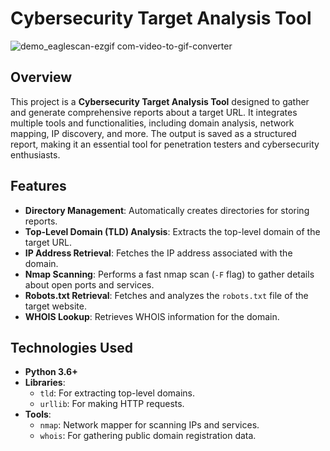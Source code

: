 # Cybersecurity Target Analysis Tool
![demo_eaglescan-ezgif com-video-to-gif-converter](https://github.com/user-attachments/assets/a3a6d40b-b54c-42b8-a99c-80d2c4ee12bd)

## Overview
This project is a **Cybersecurity Target Analysis Tool** designed to gather and generate comprehensive reports about a target URL. It integrates multiple tools and functionalities, including domain analysis, network mapping, IP discovery, and more. The output is saved as a structured report, making it an essential tool for penetration testers and cybersecurity enthusiasts.

## Features
- **Directory Management**: Automatically creates directories for storing reports.
- **Top-Level Domain (TLD) Analysis**: Extracts the top-level domain of the target URL.
- **IP Address Retrieval**: Fetches the IP address associated with the domain.
- **Nmap Scanning**: Performs a fast nmap scan (`-F` flag) to gather details about open ports and services.
- **Robots.txt Retrieval**: Fetches and analyzes the `robots.txt` file of the target website.
- **WHOIS Lookup**: Retrieves WHOIS information for the domain.

## Technologies Used
- **Python 3.6+**
- **Libraries**:
  - `tld`: For extracting top-level domains.
  - `urllib`: For making HTTP requests.
- **Tools**:
  - `nmap`: Network mapper for scanning IPs and services.
  - `whois`: For gathering public domain registration data.


